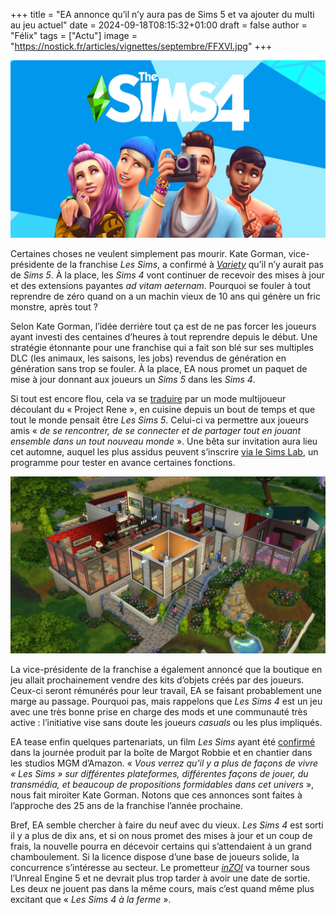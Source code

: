 +++
title = "EA annonce qu’il n’y aura pas de Sims 5 et va ajouter du multi au jeu actuel"
date = 2024-09-18T08:15:32+01:00
draft = false
author = "Félix"
tags = ["Actu"]
image = "https://nostick.fr/articles/vignettes/septembre/FFXVI.jpg"
+++

![Les Sims 4](sims4.jpg "C’est reparti pour une décennie") 

Certaines choses ne veulent simplement pas mourir. Kate Gorman, vice-présidente de la franchise *Les Sims*, a confirmé à *[Variety](https://variety.com/2024/gaming/news/the-sims-5-update-multiplayer-creator-content-ea-interview-1236142010/)* qu’il n’y aurait pas de *Sims 5*. À la place, les *Sims 4* vont continuer de recevoir des mises à jour et des extensions payantes *ad vitam aeternam*. Pourquoi se fouler à tout reprendre de zéro quand on a un machin vieux de 10 ans qui génère un fric monstre, après tout ?

Selon Kate Gorman, l’idée derrière tout ça est de ne pas forcer les joueurs ayant investi des centaines d’heures à tout reprendre depuis le début. Une stratégie étonnante pour une franchise qui a fait son blé sur ses multiples DLC (les animaux, les saisons, les jobs) revendus de génération en génération sans trop se fouler. À la place, EA nous promet un paquet de mise à jour donnant aux joueurs un *Sims 5* dans les *Sims 4*.

Si tout est encore flou, cela va se [traduire](https://www.ea.com/fr-fr/games/the-sims/news/the-future-of-the-sims) par un mode multijoueur découlant du « Project Rene », en cuisine depuis un bout de temps et que tout le monde pensait être *Les Sims 5*. Celui-ci va permettre aux joueurs amis « *de se rencontrer, de se connecter et de partager tout en jouant ensemble dans un tout nouveau monde* ». Une bêta sur invitation aura lieu cet automne, auquel les plus assidus peuvent s’inscrire [via le Sims Lab](https://ea.arcsivr.com/Portal/ea-cte/default), un programme pour tester en avance certaines fonctions.

![Les Sims 4](sims42.jpg) 

La vice-présidente de la franchise a également annoncé que la boutique en jeu allait prochainement vendre des kits d’objets créés par des joueurs. Ceux-ci seront rémunérés pour leur travail, EA se faisant probablement une marge au passage. Pourquoi pas, mais rappelons que *Les Sims 4* est un jeu avec une très bonne prise en charge des mods et une communauté très active : l’initiative vise sans doute les joueurs *casuals* ou les plus impliqués.

EA tease enfin quelques partenariats, un film *Les Sims* ayant été [confirmé](https://variety.com/2024/film/news/the-sims-movie-plot-details-amazon-ea-margot-robbie-1236142126/) dans la journée produit par la boîte de Margot Robbie et en chantier dans les studios MGM d’Amazon. « *Vous verrez qu'il y a plus de façons de vivre « Les Sims » sur différentes plateformes, différentes façons de jouer, du transmédia, et beaucoup de propositions formidables dans cet univers* », nous fait miroiter Kate Gorman. Notons que ces annonces sont faites à l’approche des 25 ans de la franchise l’année prochaine.
 
Bref, EA semble chercher à faire du neuf avec du vieux. *Les Sims 4* est sorti il y a plus de dix ans, et si on nous promet des mises à jour et un coup de frais, la nouvelle pourra en décevoir certains qui s’attendaient à un grand chamboulement. Si la licence dispose d’une base de joueurs solide, la concurrence s’intéresse au secteur. Le prometteur *[inZOI](https://store.steampowered.com/app/2456740/inZOI/)* va tourner sous l’Unreal Engine 5 et ne devrait plus trop tarder à avoir une date de sortie. Les deux ne jouent pas dans la même cours, mais c’est quand même plus excitant que « *Les Sims 4 à la ferme* ».
